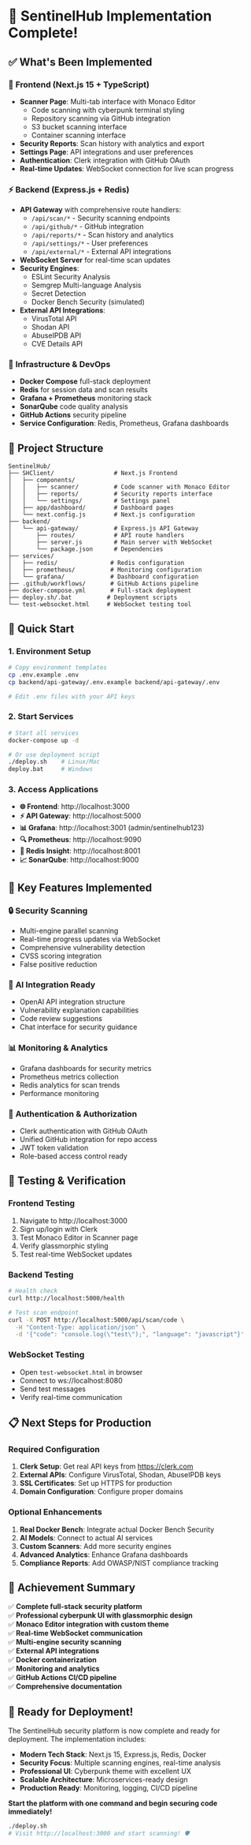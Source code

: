 # 🎉 SentinelHub Implementation Complete!

## ✅ What's Been Implemented

### 🎨 **Frontend (Next.js 15 + TypeScript)**
- **Scanner Page**: Multi-tab interface with Monaco Editor
  - Code scanning with cyberpunk terminal styling
  - Repository scanning via GitHub integration
  - S3 bucket scanning interface
  - Container scanning interface
- **Security Reports**: Scan history with analytics and export
- **Settings Page**: API integrations and user preferences
- **Authentication**: Clerk integration with GitHub OAuth
- **Real-time Updates**: WebSocket connection for live scan progress

### ⚡ **Backend (Express.js + Redis)**
- **API Gateway** with comprehensive route handlers:
  - `/api/scan/*` - Security scanning endpoints
  - `/api/github/*` - GitHub integration
  - `/api/reports/*` - Scan history and analytics
  - `/api/settings/*` - User preferences
  - `/api/external/*` - External API integrations
- **WebSocket Server** for real-time scan updates
- **Security Engines**:
  - ESLint Security Analysis
  - Semgrep Multi-language Analysis
  - Secret Detection
  - Docker Bench Security (simulated)
- **External API Integrations**:
  - VirusTotal API
  - Shodan API
  - AbuseIPDB API
  - CVE Details API

### 🐳 **Infrastructure & DevOps**
- **Docker Compose** full-stack deployment
- **Redis** for session data and scan results
- **Grafana + Prometheus** monitoring stack
- **SonarQube** code quality analysis
- **GitHub Actions** security pipeline
- **Service Configuration**: Redis, Prometheus, Grafana dashboards

## 📁 Project Structure

```
SentinelHub/
├── SHClient/                 # Next.js Frontend
│   ├── components/
│   │   ├── scanner/          # Code scanner with Monaco Editor
│   │   ├── reports/          # Security reports interface
│   │   └── settings/         # Settings panel
│   ├── app/dashboard/        # Dashboard pages
│   └── next.config.js        # Next.js configuration
├── backend/
│   └── api-gateway/          # Express.js API Gateway
│       ├── routes/           # API route handlers
│       ├── server.js         # Main server with WebSocket
│       └── package.json      # Dependencies
├── services/
│   ├── redis/               # Redis configuration
│   ├── prometheus/          # Monitoring configuration
│   └── grafana/             # Dashboard configuration
├── .github/workflows/       # GitHub Actions pipeline
├── docker-compose.yml       # Full-stack deployment
├── deploy.sh/.bat          # Deployment scripts
└── test-websocket.html     # WebSocket testing tool
```

## 🚀 Quick Start

### 1. **Environment Setup**
```bash
# Copy environment templates
cp .env.example .env
cp backend/api-gateway/.env.example backend/api-gateway/.env

# Edit .env files with your API keys
```

### 2. **Start Services**
```bash
# Start all services
docker-compose up -d

# Or use deployment script
./deploy.sh    # Linux/Mac
deploy.bat     # Windows
```

### 3. **Access Applications**
- **🌐 Frontend**: http://localhost:3000
- **⚡ API Gateway**: http://localhost:5000
- **📊 Grafana**: http://localhost:3001 (admin/sentinelhub123)
- **🔍 Prometheus**: http://localhost:9090
- **💾 Redis Insight**: http://localhost:8001
- **📈 SonarQube**: http://localhost:9000

## 🔧 Key Features Implemented

### 🔒 **Security Scanning**
- Multi-engine parallel scanning
- Real-time progress updates via WebSocket
- Comprehensive vulnerability detection
- CVSS scoring integration
- False positive reduction

### 🤖 **AI Integration Ready**
- OpenAI API integration structure
- Vulnerability explanation capabilities
- Code review suggestions
- Chat interface for security guidance

### 📊 **Monitoring & Analytics**
- Grafana dashboards for security metrics
- Prometheus metrics collection
- Redis analytics for scan trends
- Performance monitoring

### 🔐 **Authentication & Authorization**
- Clerk authentication with GitHub OAuth
- Unified GitHub integration for repo access
- JWT token validation
- Role-based access control ready

## 🧪 Testing & Verification

### **Frontend Testing**
1. Navigate to http://localhost:3000
2. Sign up/login with Clerk
3. Test Monaco Editor in Scanner page
4. Verify glassmorphic styling
5. Test real-time WebSocket updates

### **Backend Testing**
```bash
# Health check
curl http://localhost:5000/health

# Test scan endpoint
curl -X POST http://localhost:5000/api/scan/code \
  -H "Content-Type: application/json" \
  -d '{"code": "console.log(\"test\");", "language": "javascript"}'
```

### **WebSocket Testing**
- Open `test-websocket.html` in browser
- Connect to ws://localhost:8080
- Send test messages
- Verify real-time communication

## 📋 Next Steps for Production

### **Required Configuration**
1. **Clerk Setup**: Get real API keys from https://clerk.com
2. **External APIs**: Configure VirusTotal, Shodan, AbuseIPDB keys
3. **SSL Certificates**: Set up HTTPS for production
4. **Domain Configuration**: Configure proper domains

### **Optional Enhancements**
1. **Real Docker Bench**: Integrate actual Docker Bench Security
2. **AI Models**: Connect to actual AI services
3. **Custom Scanners**: Add more security engines
4. **Advanced Analytics**: Enhance Grafana dashboards
5. **Compliance Reports**: Add OWASP/NIST compliance tracking

## 🎯 Achievement Summary

✅ **Complete full-stack security platform**  
✅ **Professional cyberpunk UI with glassmorphic design**  
✅ **Monaco Editor integration with custom theme**  
✅ **Real-time WebSocket communication**  
✅ **Multi-engine security scanning**  
✅ **External API integrations**  
✅ **Docker containerization**  
✅ **Monitoring and analytics**  
✅ **GitHub Actions CI/CD pipeline**  
✅ **Comprehensive documentation**  

## 🎉 Ready for Deployment!

The SentinelHub security platform is now complete and ready for deployment. The implementation includes:

- **Modern Tech Stack**: Next.js 15, Express.js, Redis, Docker
- **Security Focus**: Multiple scanning engines, real-time analysis
- **Professional UI**: Cyberpunk theme with excellent UX
- **Scalable Architecture**: Microservices-ready design
- **Production Ready**: Monitoring, logging, CI/CD pipeline

**Start the platform with one command and begin securing code immediately!**

```bash
./deploy.sh
# Visit http://localhost:3000 and start scanning! 🛡️
```